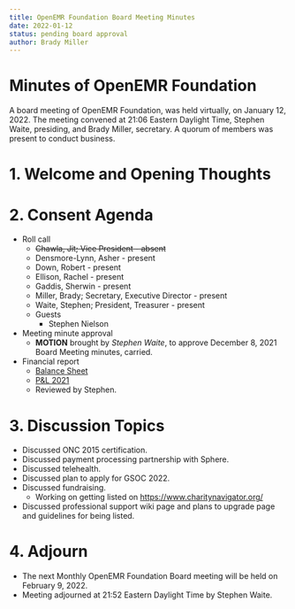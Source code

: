 ```yaml
---
title: OpenEMR Foundation Board Meeting Minutes
date: 2022-01-12
status: pending board approval
author: Brady Miller
---
```


# Minutes of OpenEMR Foundation

A board meeting of OpenEMR Foundation, was held virtually, on January 12, 2022. The meeting
convened at 21:06 Eastern Daylight Time, Stephen Waite, presiding, and Brady Miller, secretary.
A quorum of members was present to conduct business.

# 1. Welcome and Opening Thoughts

# 2. Consent Agenda
  - Roll call
    - ~~Chawla, Jit; Vice President - absent~~
    - Densmore-Lynn, Asher - present
    - Down, Robert - present
    - Ellison, Rachel - present
    - Gaddis, Sherwin - present
    - Miller, Brady; Secretary, Executive Director - present
    - Waite, Stephen; President, Treasurer - present
    - Guests
      - Stephen Nielson
  - Meeting minute approval
    - **MOTION** brought by _Stephen Waite_, to approve December 8, 2021 Board Meeting minutes, carried.
  - Financial report
    - [Balance Sheet](https://community.open-emr.org/uploads/short-url/pYDV4aVNI9aDBPHJNorf5IA7Pso.pdf)
    - [P&L 2021](https://community.open-emr.org/uploads/short-url/daQFA0IT0V6bmBwaScO38Bc6ewt.pdf)
    - Reviewed by Stephen.

# 3. Discussion Topics
  - Discussed ONC 2015 certification.
  - Discussed payment processing partnership with Sphere.
  - Discussed telehealth.
  - Discussed plan to apply for GSOC 2022.
  - Discussed fundraising.
    - Working on getting listed on https://www.charitynavigator.org/
  - Discussed professional support wiki page and plans to upgrade page and guidelines for being listed.

# 4. Adjourn
  - The next Monthly OpenEMR Foundation Board meeting will be held on February 9, 2022.
  - Meeting adjourned at 21:52 Eastern Daylight Time by Stephen Waite.
 
